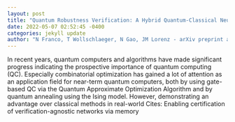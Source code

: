 ```yaml
--- 
layout: post 
title: "Quantum Robustness Verification: A Hybrid Quantum-Classical Neural Network Certification Algorithm" 
date: 2022-05-07 02:52:45 -0400 
categories: jekyll update 
author: "N Franco, T Wollschlaeger, N Gao, JM Lorenz - arXiv preprint arXiv , 2022" 
--- 
```

In recent years, quantum computers and algorithms have made significant progress indicating the prospective importance of quantum computing (QC). Especially combinatorial optimization has gained a lot of attention as an application field for near-term quantum computers, both by using gate-based QC via the Quantum Approximate Optimization Algorithm and by quantum annealing using the Ising model. However, demonstrating an advantage over classical methods in real-world Cites: Enabling certification of verification-agnostic networks via memory